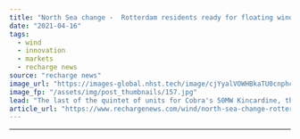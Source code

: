 ```yaml
---
title: "North Sea change -  Rotterdam residents ready for floating wind service off Scotland"
date: "2021-04-16"
tags: 
  - wind
  - innovation
  - markets
  - recharge news
source: "recharge news"
image_url: "https://images-global.nhst.tech/image/cjYyalVOWHBkaTU0cnphcFR4K0tTZnZjNi9meWZKcGErRlo4cWUzbldCUT0=/nhst/binary/70dbc56c73ec11087c2ae6b1e4c78a63"
image_fp: "/assets/img/post_thumbnails/157.jpg"
lead: "The last of the quintet of units for Cobra's 50MW Kincardine, the largest floating wind array off the UK, are being fitted with turbines in the Port of Rotterdam for tow-out"
article_url: "https://www.rechargenews.com/wind/north-sea-change-rotterdam-residents-ready-for-floating-wind-service-off-scotland/2-1-996796"
---
```


---
